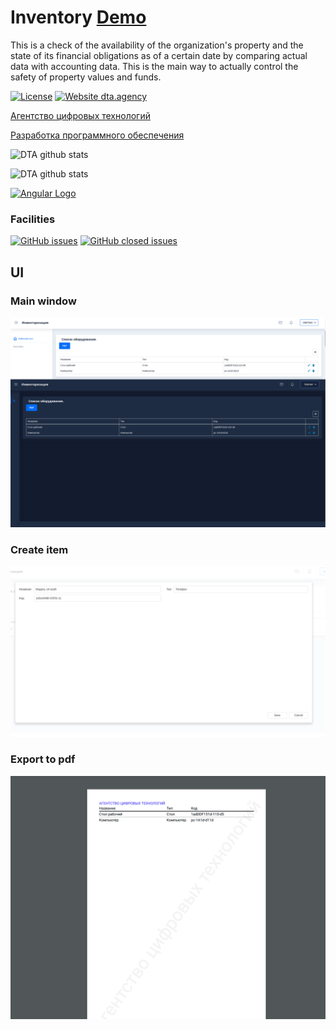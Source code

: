 # Inventory [Demo](https://digital-technology-agency.github.io/equipment-inventory/)
This is a check of the availability of the organization's property and the state
 of its financial obligations as of a certain date by comparing actual data with
  accounting data. This is the main way to actually control the safety of property
   values and funds.

[![License](http://img.shields.io/badge/Licence-MIT-brightgreen.svg)](LICENSE) [![Website dta.agency](https://img.shields.io/website-up-down-green-red/http/shields.io.svg)](https://dta.agency)

[Агентство цифровых технологий](https://dta.agency/)

[Разработка программного обеспечения](https://dta.agency/)

![DTA github stats](https://github-readme-stats.vercel.app/api?username=digitaltechnologyagency&show_icons=true)

![DTA github stats](https://github-readme-stats.vercel.app/api?username=deemakuzovkin&show_icons=true)

[![Angular Logo](https://www.vectorlogo.zone/logos/angular/angular-icon.svg)](https://angular.io/)

### Facilities
[![GitHub issues](https://img.shields.io/github/issues/digital-technology-agency/equipment-inventory?color=0A0ECD)](https://github.com/digital-technology-agency/equipment-inventory/issues?q=is%3Aopen+is%3Aissue)
[![GitHub closed issues](https://img.shields.io/github/issues-closed/digital-technology-agency/equipment-inventory?style=flat)](https://github.com/digital-technology-agency/equipment-inventory/issues?q=is%3Aissue+is%3Aclosed)

## UI

### Main window

![Main window](./pic/main-view.svg)

### Create item

![Pdf export](./pic/create-eq.svg)

### Export to pdf

![Pdf export](./pic/export-pdf.svg)


